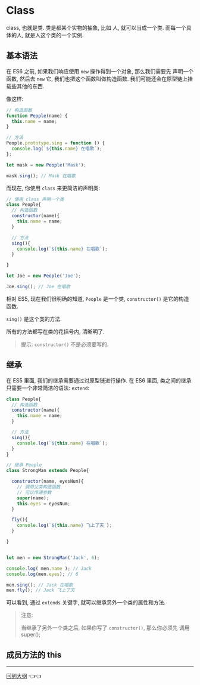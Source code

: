 # Class

class, 也就是类. 类是都某个实物的抽象, 比如 人, 就可以当成一个类. 而每一个具体的人, 就是人这个类的一个实例.

## 基本语法

在 ES6 之前, 如果我们响应使用 `new` 操作得到一个对象, 那么我们需要先 声明一个函数, 然后去 `new` 它, 我们也把这个函数叫做构造函数. 我们可能还会在原型链上挂载些其他的东西.

像这样:

```js
// 构造函数
function People(name) {
  this.name = name;
}

// 方法
People.prototype.sing = function () {
  console.log(`${this.name} 在唱歌`);
};

let mask = new People('Mask');

mask.sing(); // Mask 在唱歌

```

而现在, 你使用 `class` 来更简洁的声明类:

```js
// 使用 class 声明一个类
class People{
  // 构造函数
  constructor(name){
    this.name = name;
  }

  // 方法
  sing(){
    console.log(`${this.name} 在唱歌`);
  }

}

let Joe = new People('Joe');

Joe.sing(); // Joe 在唱歌

```

相对 ES5, 现在我们很明确的知道, `People` 是一个类, `constructor()` 是它的构造函数.

`sing()` 是这个类的方法.

所有的方法都写在类的花括号内, 清晰明了.

> 提示: `constructor()` 不是必须要写的.

## 继承

在 ES5 里面, 我们的继承需要通过对原型链进行操作. 在 ES6 里面, 类之间的继承只需要一个非常简洁的语法:  `extend`:

```js
class People{
  // 构造函数
  constructor(name){
    this.name = name;
  }

  // 方法
  sing(){
    console.log(`${this.name} 在唱歌`);
  }
}

// 继承 People
class StrongMan extends People{

  constructor(name, eyesNum){
    // 调用父类构造函数
    // 可以传递参数
    super(name);
    this.eyes = eyesNum;
  }

  fly(){
    console.log(`${this.name} 飞上了天`);
  }

}


let men = new StrongMan('Jack', 6);

console.log( men.name ); // Jack
console.log(men.eyes); // 6

men.sing(); // Jack 在唱歌
men.fly(); // Jack 飞上了天

```

可以看到, 通过 `extends` 关键字, 就可以继承另外一个类的属性和方法.

> 注意:
>
> 当继承了另外一个类之后, 如果你写了 `constructor()`, 那么你必须先 调用 super();

## 成员方法的 this

---

[回到大纲](../README.md#outline) :point_left::point_left:
